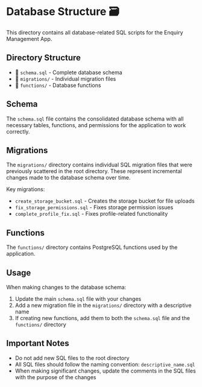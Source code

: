 # Database Structure 🗃️

This directory contains all database-related SQL scripts for the Enquiry Management App.

## Directory Structure

- 📄 `schema.sql` - Complete database schema
- 📁 `migrations/` - Individual migration files
- 📁 `functions/` - Database functions

## Schema

The `schema.sql` file contains the consolidated database schema with all necessary tables, functions, and permissions for the application to work correctly.

## Migrations

The `migrations/` directory contains individual SQL migration files that were previously scattered in the root directory. These represent incremental changes made to the database schema over time.

Key migrations:
- `create_storage_bucket.sql` - Creates the storage bucket for file uploads
- `fix_storage_permissions.sql` - Fixes storage permission issues
- `complete_profile_fix.sql` - Fixes profile-related functionality

## Functions

The `functions/` directory contains PostgreSQL functions used by the application.

## Usage

When making changes to the database schema:

1. Update the main `schema.sql` file with your changes
2. Add a new migration file in the `migrations/` directory with a descriptive name
3. If creating new functions, add them to both the `schema.sql` file and the `functions/` directory

## Important Notes

- Do not add new SQL files to the root directory
- All SQL files should follow the naming convention: `descriptive_name.sql`
- When making significant changes, update the comments in the SQL files with the purpose of the changes 